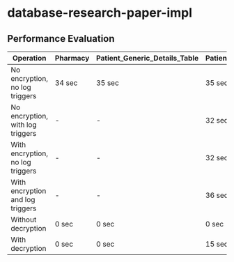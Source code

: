# database-research-paper-impl
## Performance Evaluation

| Operation                       | Pharmacy | Patient_Generic_Details_Table | Patient_Social_INS_Table | Patient_Health_INS_Table |
|---------------------------------|----------|--------------------------------|---------------------------|--------------------------|
| No encryption, no log triggers  | 34 sec   | 35 sec                         | 35 sec                    | 32 sec                   |
| No encryption, with log triggers| -        | -                              | 32 sec                    | 35 sec                   |
| With encryption, no log triggers| -        | -                              | 32 sec                    | 32 sec                   |
| With encryption and log triggers| -        | -                              | 36 sec                    | 37 sec                   |
| Without decryption              | 0 sec    | 0 sec                          | 0 sec                     | 0 sec                    |
| With decryption                 | 0 sec    | 0 sec                          | 15 sec                    | 0 sec                    |
